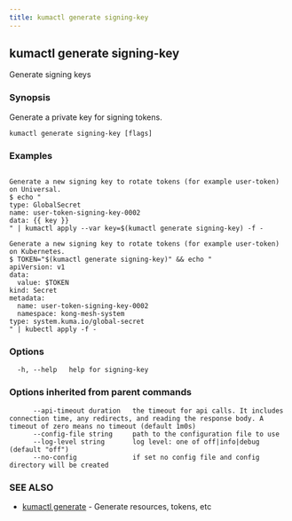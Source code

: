```yaml
---
title: kumactl generate signing-key
---
```

## kumactl generate signing-key

Generate signing keys

### Synopsis

Generate a private key for signing tokens.

```
kumactl generate signing-key [flags]
```

### Examples

```

Generate a new signing key to rotate tokens (for example user-token) on Universal.
$ echo "
type: GlobalSecret
name: user-token-signing-key-0002
data: {{ key }}
" | kumactl apply --var key=$(kumactl generate signing-key) -f -

Generate a new signing key to rotate tokens (for example user-token) on Kubernetes.
$ TOKEN="$(kumactl generate signing-key)" && echo "
apiVersion: v1
data:
  value: $TOKEN
kind: Secret
metadata:
  name: user-token-signing-key-0002
  namespace: kong-mesh-system
type: system.kuma.io/global-secret
" | kubectl apply -f - 

```

### Options

```
  -h, --help   help for signing-key
```

### Options inherited from parent commands

```
      --api-timeout duration   the timeout for api calls. It includes connection time, any redirects, and reading the response body. A timeout of zero means no timeout (default 1m0s)
      --config-file string     path to the configuration file to use
      --log-level string       log level: one of off|info|debug (default "off")
      --no-config              if set no config file and config directory will be created
```

### SEE ALSO

* [kumactl generate](kumactl_generate)	 - Generate resources, tokens, etc

